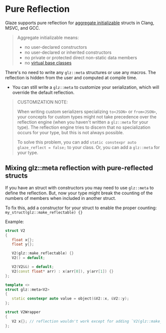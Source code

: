 # Pure Reflection

Glaze supports pure reflection for [aggregate initializable](https://en.cppreference.com/w/cpp/language/aggregate_initialization) structs in Clang, MSVC, and GCC.

> Aggregate initializable means:
>
> - no user-declared constructors
> - no user-declared or inherited constructors
> - no private or protected direct non-static data members
> - no [virtual base classes](https://en.cppreference.com/w/cpp/language/derived_class#Virtual_base_classes)

There's no need to write any `glz::meta` structures or use any macros. The reflection is hidden from
the user and computed at compile time.

- You can still write a `glz::meta` to customize your serialization, which will override the default reflection.

> CUSTOMIZATION NOTE:
>
> When writing custom serializers specializing `to<JSON>` or `from<JSON>`, your concepts for custom types might not take precedence over the reflection engine (when you haven't written a `glz::meta` for your type). The reflection engine tries to discern that no specialization occurs for your type, but this is not always possible.
>
> To solve this problem, you can add `static constexpr auto glaze_reflect = false;` to your class. Or, you can add a `glz::meta` for your type.

## Mixing glz::meta reflection with pure-reflected structs

If you have an struct with constructors you may need to use `glz::meta` to define the reflection. But, now your type might break the counting of the numbers of members when included in another struct.

To fix this, add a constructor for your struct to enable the proper counting: `my_struct(glz::make_reflectable) {}`

Example:

```c++
struct V2
{
   float x{};
   float y{};

   V2(glz::make_reflectable) {}
   V2() = default;

   V2(V2&&) = default;
   V2(const float* arr) : x(arr[0]), y(arr[1]) {}
};

template <>
struct glz::meta<V2>
{
   static constexpr auto value = object(&V2::x, &V2::y);
};

struct V2Wrapper
{
   V2 x{}; // reflection wouldn't work except for adding `V2(glz::make_reflectable) {}`
};
```

